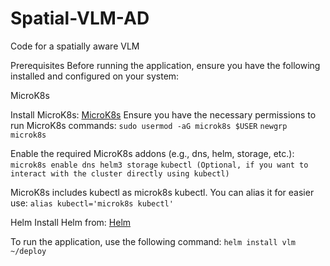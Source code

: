 # Spatial-VLM-AD
Code for a spatially aware VLM 

Prerequisites
Before running the application, ensure you have the following installed and configured on your system:

MicroK8s

Install MicroK8s: [MicroK8s](https://microk8s.io/docs/getting-started)
Ensure you have the necessary permissions to run MicroK8s commands:
```sudo usermod -aG microk8s $USER```
```newgrp microk8s```

Enable the required MicroK8s addons (e.g., dns, helm, storage, etc.):
```microk8s enable dns helm3 storage```
```kubectl (Optional, if you want to interact with the cluster directly using kubectl)```

MicroK8s includes kubectl as microk8s kubectl. You can alias it for easier use:
```alias kubectl='microk8s kubectl'```

Helm
Install Helm from: [Helm](https://helm.sh/docs/intro/install/)

To run the application, use the following command:
```helm install vlm ~/deploy ```
